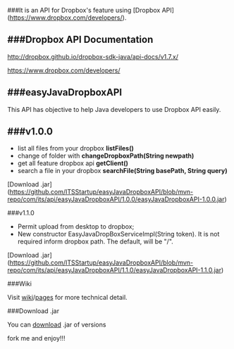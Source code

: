 ###It is an API for Dropbox's feature using [Dropbox API] (https://www.dropbox.com/developers/).  

###Dropbox API Documentation 
---------------------

http://dropbox.github.io/dropbox-sdk-java/api-docs/v1.7.x/


https://www.dropbox.com/developers/

###easyJavaDropboxAPI
--------------------
This API has objective to help Java developers to use Dropbox API easily.

###v1.0.0
--------------------

* list all files from your dropbox **listFiles()**
* change of folder with **changeDropboxPath(String newpath)**
* get all feature dropbox api **getClient()**
* search a file in your dropbox **searchFile(String basePath, String query)**

[Download .jar] (https://github.com/ITSStartup/easyJavaDropboxAPI/blob/mvn-repo/com/its/api/easyJavaDropboxAPI/1.0.0/easyJavaDropboxAPI-1.0.0.jar)

###v1.1.0 

* Permit upload from desktop to dropbox; 
* New constructor EasyJavaDropBoxServiceImpl(String token). It is not required inform dropbox path. The default, will be "/".

[Download .jar] (https://github.com/ITSStartup/easyJavaDropboxAPI/blob/mvn-repo/com/its/api/easyJavaDropboxAPI/1.1.0/easyJavaDropboxAPI-1.1.0.jar)

###Wiki 

Visit [wiki](https://github.com/ITSStartup/easyJavaDropboxAPI/wiki)/[pages](https://github.com/ITSStartup/easyJavaDropboxAPI/wiki/_pages) for more technical detail. 


###Download .jar

You can [download](https://github.com/ITSStartup/easyJavaDropboxAPI/wiki/Download-.jar) .jar of versions

fork me and enjoy!!!




